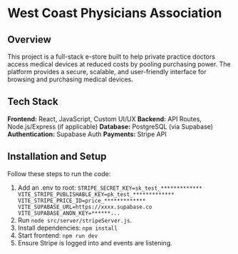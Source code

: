 # West Coast Physicians Association

## Overview

This project is a full-stack e-store built to help private practice doctors access medical devices at reduced costs by pooling purchasing power. The platform provides a secure, scalable, and user-friendly interface for browsing and purchasing medical devices.

## Tech Stack
**Frontend:** React, JavaScript, Custom UI/UX
**Backend:** API Routes, Node.js/Express (if applicable)
**Database:** PostgreSQL (via Supabase)
**Authentication:** Supabase Auth
**Payments:** Stripe API

## Installation and Setup
Follow these steps to run the code:
1. Add an .env to root:
   `STRIPE_SECRET_KEY=sk_test_*************
    VITE_STRIPE_PUBLISHABLE_KEY=pk_test_*************
    VITE_STRIPE_PRICE_ID=price_*************
    VITE_SUPABASE_URL=https://xxxx.supabase.co
    VITE_SUPABASE_ANON_KEY=******...`
2. Run `node src/server/stripeServer.js`.
3. Install dependencies:
   `npm install`
4. Start frontend:
   `npm run dev`
5. Ensure Stripe is logged into and events are listening.
